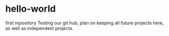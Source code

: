 # hello-world
first repository
Testing our git hub, plan on keeping all future projects here, as well as independent projects.
